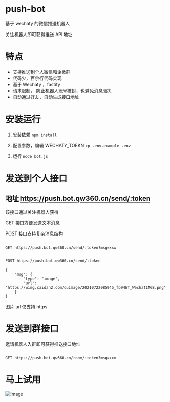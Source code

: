 # push-bot

基于 wechaty 的微信推送机器人

关注机器人即可获得推送 API 地址

# 特点
- 支持推送到个人微信和企微群
- 代码少，百余行代码实现
- 基于 Wechaty ，fastify
- 请求限制， 防止机器人账号被封，也避免消息骚扰
- 自动通过好友，自动生成接口地址

# 安装运行

1. 安装依赖 `npm install`

2. 配置参数，编辑 WECHATY_TOEKN `cp .env.example .env`

3. 运行 `node bot.js`

# 发送到个人接口

## 地址 https://push.bot.qw360.cn/send/:token

该接口通过关注机器人获得

GET 接口方便发送文本消息

POST 接口支持复杂消息结构

```

GET https://push.bot.qw360.cn/send/:token?msg=xxx


POST https://push.bot.qw360.cn/send/:token

{
    "msg": {
        "type": "image",
        "url": "https://wimg.caidan2.com/cuimage/20210722085945_fb94ET_WechatIMG8.png"
    }
}

```

图片 url 仅支持 https

# 发送到群接口

邀请机器人入群即可获得推送接口地址

```

GET https://push.bot.qw360.cn/room/:token?msg=xxx

```

# 马上试用

![image](https://user-images.githubusercontent.com/543287/126447077-48823663-cf5d-433b-b51d-8096f634477d.png)
